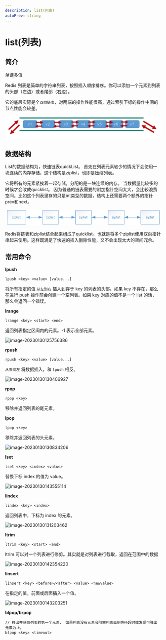 ```yaml
---
description: list(列表)
autoPrev: string
---
```


# list(列表)

## 简介
单键多值

Redis 列表是简单的字符串列表，按照插入顺序排序。你可以添加一个元素到列表的头部（左边）或者尾部（右边）。

它的底层实际是个`双向链表`，对两端的操作性能很高，通过索引下标的操作中间的节点性能会较差。

![20210526143014](/blogImg/20210526143014.png)

## 数据结构
List的数据结构为，快速链表quickList。
首先在列表元素较少的情况下会使用一块连续的内存存储，这个结构是ziplist，也即是压缩列表。

它将所有的元素紧挨着一起存储，分配的是一块连续的内存。
当数据量比较多的时候才会改成quicklist。
因为普通的链表需要的附加指针空间太大，会比较浪费空间。比如这个列表里存的只是int类型的数据，结构上还需要两个额外的指针prev和next。

![图片2](/blogImg/图片2.png)

Redis将链表和ziplist结合起来组成了quicklist。也就是将多个ziplist使用双向指针串起来使用。这样既满足了快速的插入删除性能，又不会出现太大的空间冗余。

## 常用命令

**lpush**

```text
lpush <key> <value> [value...]
```
将所有指定的值 `从左到右` 插入到存于 key 的列表的头部。如果 key 不存在，那么在进行 push 操作前会创建一个空列表。如果 key 对应的值不是一个 list 的话，那么会返回一个错误。

**lrange**

```text
lrange <key> <start> <end>
```
返回列表指定区间内的元素。-1 表示全部元素。

![image-20230130125756386](https://img.zxqs.top/20230130125757.png)

**rpush**

```text
rpush <key> <value> [value...]
```

`从右向左` 将数据插入，和 `lpush` 相反。

![image-20230130130406927](https://img.zxqs.top/20230130130408.png)

**rpop**

```text
rpop <key>
```
移除并返回列表的尾元素。

**lpop**

```text
lpop <key>
```
移除并返回列表的头元素。

![image-20230130130834206](https://img.zxqs.top/20230130130835.png)

**lset**

```text
lset <key> <index> <value>
```
替换下标 index 的值为 value。

![image-20230130143555114](https://img.zxqs.top/20230130143556.png)

**lindex**

```text
lindex <key> <index>
```

返回列表中，下标为 index 的元素。

![image-20230130131203462](https://img.zxqs.top/20230130131204.png)

**ltrim**

```text
ltrim <key> <start> <end>
```

ltrim 可以对一个列表进行修剪。其实就是对列表进行截取，返回在范围中的数据

![image-20230130142354220](https://img.zxqs.top/20230130142355.png)

**linsert**

```text
linsert <key> <before>/<after> <value> <newvalue>
```

在指定的值，前面或后面插入一个值。

![image-20230130143203251](https://img.zxqs.top/20230130143204.png)

**blpop/brpop**

```text
// 移出并获取列表的第一个元素， 如果列表没有元素会阻塞列表直到等待超时或发现可弹出元素为止。
blpop <key> <timeout>
```



